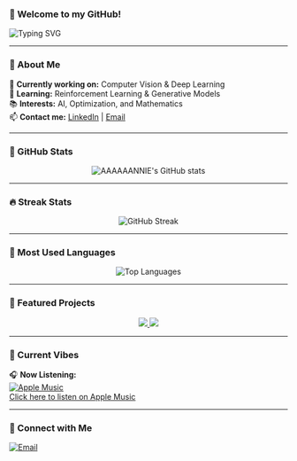 ### 👋 Welcome to my GitHub!  
![Typing SVG](https://readme-typing-svg.herokuapp.com?size=27&color=F75C7E&lines=We+are+already+on+the+optimal+way!;Welcome,+Explorer!+🚀;Let's+build+something+great+together!)

---

### 📌 About Me  
🔭 **Currently working on:** Computer Vision & Deep Learning  
🌱 **Learning:** Reinforcement Learning & Generative Models  
📚 **Interests:** AI, Optimization, and Mathematics  
📫 **Contact me:** [LinkedIn](https://www.linkedin.com/in/your-profile) | [Email](mailto:your.email@example.com)  

---

### 🚀 GitHub Stats  
<div align="center">
    <img src="https://github-readme-stats.vercel.app/api?username=aaaaaannie&show_icons=true&theme=radical" alt="AAAAAANNIE's GitHub stats">
</div>

---

### 🔥 Streak Stats  
<div align="center">
    <img src="https://github-readme-streak-stats.herokuapp.com/?user=aaaaaannie&theme=radical" alt="GitHub Streak">
</div>

---

### 🌟 Most Used Languages  
<div align="center">
    <img src="https://github-readme-stats.vercel.app/api/top-langs/?username=aaaaaannie&layout=compact&langs_count=6&theme=radical" alt="Top Languages">
</div>

---

### 📂 Featured Projects  
<div align="center">
    <a href="https://github.com/aaaaaannie/Project1">
        <img src="https://github-readme-stats.vercel.app/api/pin/?username=aaaaaannie&repo=Project1&theme=radical">
    </a>
    <a href="https://github.com/aaaaaannie/Project2">
        <img src="https://github-readme-stats.vercel.app/api/pin/?username=aaaaaannie&repo=Project2&theme=radical">
    </a>
</div>

---

### 🎵 Current Vibes  
🎧 **Now Listening:**  
[![Apple Music](https://upload.wikimedia.org/wikipedia/commons/thumb/5/5e/Apple_Music_logo.svg/512px-Apple_Music_logo.svg.png)](https://music.apple.com/us/playlist/top-10-songs/pl.u-V9D7mqpu05G)  
[Click here to listen on Apple Music](https://music.apple.com/us/playlist/top-10-songs/pl.u-V9D7mqpu05G)



---

### 🤝 Connect with Me   
[![Email](https://img.shields.io/badge/-Email-D14836?style=flat-square&logo=gmail&logoColor=white)](mailto:anniechenyy700@gmail.com)  
